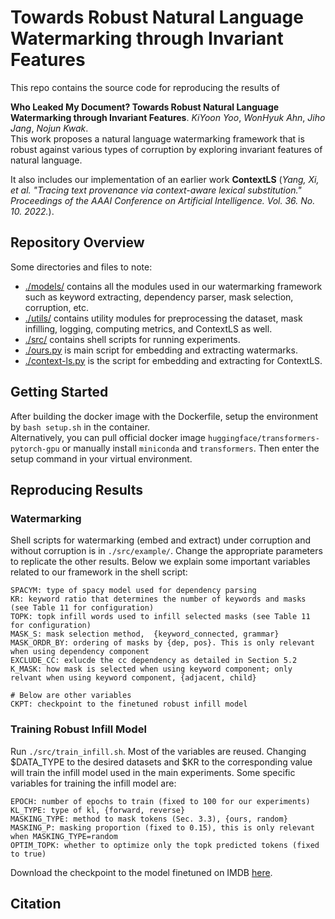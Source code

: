# Towards Robust Natural Language Watermarking through Invariant Features
This repo contains the source code for reproducing the results of 

**Who Leaked My Document? Towards Robust Natural Language Watermarking through Invariant Features**. 
*KiYoon Yoo*, *WonHyuk Ahn*, *Jiho Jang*, *Nojun Kwak*. <br>
This work proposes a natural language watermarking framework that is robust against various types of corruption by 
exploring invariant features of natural language. 

It also includes our implementation of an earlier work **ContextLS** 
(*Yang, Xi, et al. "Tracing text provenance via context-aware lexical substitution." 
Proceedings of the AAAI Conference on Artificial Intelligence. Vol. 36. No. 10. 2022.*).

## Repository Overview
Some directories and files to note: 
- [./models/](models) contains all the modules used in our watermarking framework such as 
keyword extracting, dependency parser, mask selection, corruption, etc.
- [./utils/](utils) contains utility modules for preprocessing the dataset, mask infilling, 
logging, computing metrics, and ContextLS as well. 
- [./src/](src) contains shell scripts for running experiments.
- [./ours.py](ours.py) is main script for embedding and extracting watermarks. 
- [./context-ls.py](context-ls.py) is the script for embedding and extracting for ContextLS.


## Getting Started 
After building the docker image with the Dockerfile, setup the environment by 
`bash setup.sh` in the container. <br>
Alternatively, you can pull official docker image `huggingface/transformers-pytorch-gpu` or 
manually install `miniconda` and `transformers`. 
Then enter the setup command in your virtual environment.   

## Reproducing Results
### Watermarking
Shell scripts for watermarking (embed and extract) under corruption and without corruption 
is in `./src/example/`. Change the appropriate parameters to replicate the other results. 
Below we explain some important variables related to our framework in the shell script: <br>
```
SPACYM: type of spacy model used for dependency parsing
KR: keyword ratio that determines the number of keywords and masks (see Table 11 for configuration)
TOPK: topk infill words used to infill selected masks (see Table 11 for configuration)
MASK_S: mask selection method,  {keyword_connected, grammar}
MASK_ORDR_BY: ordering of masks by {dep, pos}. This is only relevant when using dependency component
EXCLUDE_CC: exlucde the cc dependency as detailed in Section 5.2
K_MASK: how mask is selected when using keyword component; only relvant when using keyword component, {adjacent, child} 

# Below are other variables
CKPT: checkpoint to the finetuned robust infill model 
```
### Training Robust Infill Model 
Run `./src/train_infill.sh`. Most of the variables are reused. Changing $DATA_TYPE to the desired datasets
and $KR to the corresponding value will train the infill model used in the main experiments.
Some specific variables for training the infill model are:
```
EPOCH: number of epochs to train (fixed to 100 for our experiments)
KL_TYPE: type of kl, {forward, reverse}
MASKING_TYPE: method to mask tokens (Sec. 3.3), {ours, random}
MASKING_P: masking proportion (fixed to 0.15), this is only relevant when MASKING_TYPE=random
OPTIM_TOPK: whether to optimize only the topk predicted tokens (fixed to true) 

```
Download the checkpoint to the model finetuned on IMDB [here]().

## Citation 
```


```